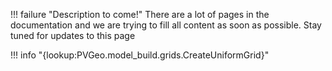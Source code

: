 !!! failure "Description to come!"
    There are a lot of pages in the documentation and we are trying to fill all content as soon as possible. Stay tuned for updates to this page

<!--- TODO --->

!!! info "{lookup:PVGeo.model_build.grids.CreateUniformGrid}"
